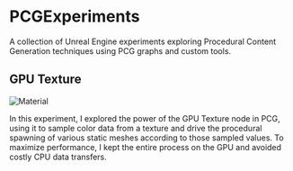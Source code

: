 # PCGExperiments
A collection of Unreal Engine experiments exploring Procedural Content Generation techniques using PCG graphs and custom tools.

## GPU Texture

![Material](https://raw.githubusercontent.com/proceduralit/PCGExperiments/main/Wiki/GPUTexture/Smile.png)

In this experiment, I explored the power of the GPU Texture node in PCG, using it to sample color data from a texture and drive the procedural spawning of various static meshes according to those sampled values.
To maximize performance, I kept the entire process on the GPU and avoided costly CPU data transfers.
